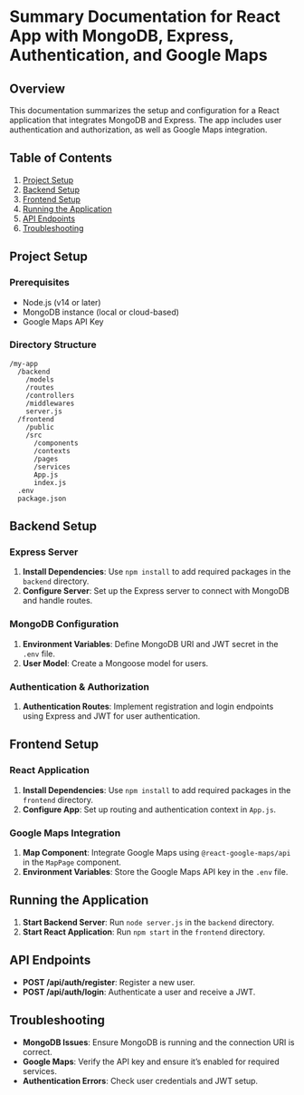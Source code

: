 # Summary Documentation for React App with MongoDB, Express, Authentication, and Google Maps

## Overview

This documentation summarizes the setup and configuration for a React application that integrates MongoDB and Express. The app includes user authentication and authorization, as well as Google Maps integration.

## Table of Contents

1. [Project Setup](#project-setup)
2. [Backend Setup](#backend-setup)
3. [Frontend Setup](#frontend-setup)
4. [Running the Application](#running-the-application)
5. [API Endpoints](#api-endpoints)
6. [Troubleshooting](#troubleshooting)

## Project Setup

### Prerequisites

- Node.js (v14 or later)
- MongoDB instance (local or cloud-based)
- Google Maps API Key

### Directory Structure

```
/my-app
  /backend
    /models
    /routes
    /controllers
    /middlewares
    server.js
  /frontend
    /public
    /src
      /components
      /contexts
      /pages
      /services
      App.js
      index.js
  .env
  package.json
```

## Backend Setup

### Express Server

1. **Install Dependencies**: Use `npm install` to add required packages in the `backend` directory.
2. **Configure Server**: Set up the Express server to connect with MongoDB and handle routes.

### MongoDB Configuration

1. **Environment Variables**: Define MongoDB URI and JWT secret in the `.env` file.
2. **User Model**: Create a Mongoose model for users.

### Authentication & Authorization

1. **Authentication Routes**: Implement registration and login endpoints using Express and JWT for user authentication.

## Frontend Setup

### React Application

1. **Install Dependencies**: Use `npm install` to add required packages in the `frontend` directory.
2. **Configure App**: Set up routing and authentication context in `App.js`.

### Google Maps Integration

1. **Map Component**: Integrate Google Maps using `@react-google-maps/api` in the `MapPage` component.
2. **Environment Variables**: Store the Google Maps API key in the `.env` file.

## Running the Application

1. **Start Backend Server**: Run `node server.js` in the `backend` directory.
2. **Start React Application**: Run `npm start` in the `frontend` directory.

## API Endpoints

- **POST /api/auth/register**: Register a new user.
- **POST /api/auth/login**: Authenticate a user and receive a JWT.

## Troubleshooting

- **MongoDB Issues**: Ensure MongoDB is running and the connection URI is correct.
- **Google Maps**: Verify the API key and ensure it’s enabled for required services.
- **Authentication Errors**: Check user credentials and JWT setup.

